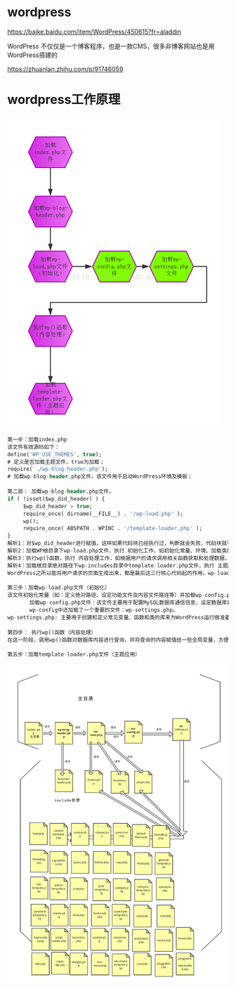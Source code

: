 # wordpress
https://baike.baidu.com/item/WordPress/450615?fr=aladdin

WordPress 不仅仅是一个博客程序，也是一款CMS，很多非博客网站也是用WordPress搭建的

https://zhuanlan.zhihu.com/p/91746059

# wordpress工作原理
![2](https://github.com/hiro-9999/blog/blob/master/.PHP/PHP/wordpress/2.png)
```sql
第一步：加载index.php
该文件有效源码如下：
define('WP_USE_THEMES', true);
# 定义是否加载主题文件，true为加载；
require('./wp-blog-header.php');
# 加载wp-blog-header.php文件，该文件用于启动WordPress环境及模板；

第二部： 加载wp-blog-header.php文件。
if ( !isset($wp_did_header) ) {
     $wp_did_header = true; 
     require_once( dirname(__FILE__) . '/wp-load.php' ); 
     wp(); 
     require_once( ABSPATH . WPINC . '/template-loader.php' ); 
}
解析1：对$wp_did_header进行赋值，这样如果代码块已经执行过，判断就会失败，代码块就不会再执行。这种做法可以确保wp-blog-header.php文件只执行一次（重复执行的话会出现函数名冲突、变量重置等，WordPress会精神分裂的！）；
解析2：加载WP根目录下wp-load.php文件，执行 初始化工作，如初始化常量、环境、加载类库和核心代码等完成WordPress环境启动工作，如加载wp-includes目录下functions.php（函数库）、class-wp.php（类库）、plugin.php（插件）、pomo目录（语言包）、query.php（数据请求）、theme.php（加载主题文件）、post-template.php（文章模板）、comment.php（评论模板）、rewrite.php（URL重写）等等。
解析3：执行wp()函数，执行 内容处理工作，如根据用户的请求调用相关函数获取和处理数据，为前端展示准备数据；
解析4：加载根目录绝对路径下wp-includes目录中template-loader.php文件，执行 主题应用 工作，如根据用户的请求加载主题模板。
WordPress之所以能将用户请求的页面生成出来，都是最后这三行核心代码起的作用。wp-load.php会完成页面生成所需要的所有环境、变量、API等，相当于做了好准备工作；wp()函数根据用户请求的URL从数据库中取出相应的数据内容备用；template-loader.php把已经准备好的内容用主题所设定的样式展现方式给拼接出来。这三项工作完成，就可以将用户请求的页面展现出来了。我们姑且将这三项工作也认定为三个大步骤，以下将重点分析。

第三步：加载wp-load.php文件（初始化）
该文件初始化常量（如：定义绝对路径、设定功能文件及内容文件路径等）并加载wp-config.php文件，
       加载wp-config.php文件：该文件主要用于配置MySQL数据库通信信息、设定数据库表名前缀、设定密钥、设置语言及文件绝对路径等，部分核心代码如下（为省事就直接在代码后加#然后解释含义了）
       wp-config中还加载了一个重要的文件：wp-settings.php。
wp-settings.php: 主要用于创建和定义常见变量、函数和类的库来为WordPress运行做准备，也就是说WordPress运行过程中使用的大多数变量、函数和类等核心代码都是在这个文件中定义的。这个文件相当于一个总控制器，很多常量定义、函数定义等都是在其他文件中完成，而该文件的作用就是执行那些文件或执行在那些文件中已经定义好的函数。

第四步： 执行wp()函数（内容处理）
在这一阶段，调用wp()函数对数据库内容进行查询，并将查询的内容赋值给一些全局变量，方便在模板中使用模板标签获取相应的数据并展示在前端。

第五步：加载template-loader.php文件（主题应用）
```
![1](https://github.com/hiro-9999/blog/blob/master/.PHP/PHP/wordpress/1.png)
